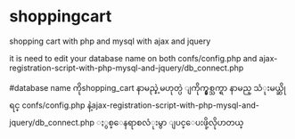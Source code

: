 # shoppingcart
shopping cart with php and mysql with ajax and jquery

it is need to edit your database name on both confs/config.php and ajax-registration-script-with-php-mysql-and-jquery/db_connect.php

#database name ကိုshopping_cart နာမည္နဲ့မဟုတ္ပဲ ျကိုက္နွစ္သက္ရာ နာမည္ သံုးမယ္ဆိုရင္ confs/config.php နဲ့ajax-registration-script-with-php-mysql-and-jquery/db_connect.php ႏွစ္ေနရာစလံုးမွာ ျပင္ေပးဖို့လိုပာတယ္
